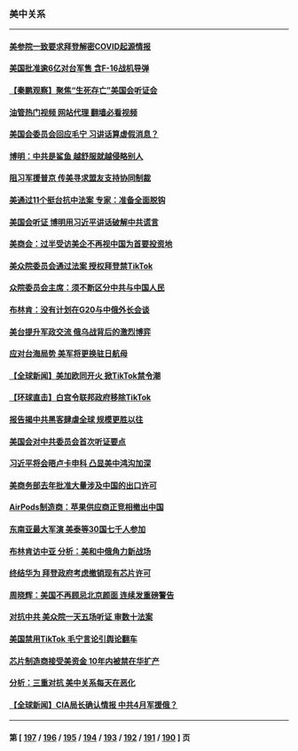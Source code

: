 ### 美中关系
---
#### [美参院一致要求拜登解密COVID起源情报](../../pages/nf1412576/n13941341.md?03021645) 
#### [美国批准逾6亿对台军售 含F-16战机导弹](../../pages/nf1412576/n13941203.md?03021645) 
#### [【秦鹏观察】聚焦“生死存亡”美国会听证会](../../pages/nf1412576/n13941040.md?03021645) 
#### [油管热门视频 网站代理 翻墙必看视频](http://138.2.39.72:81/youtube.html?epic-marker?03021645)
#### [美国会委员会回应毛宁 习讲话算虚假消息？](../../pages/nf1412576/n13941031.md?03021645) 
#### [博明：中共是鲨鱼 越舒服就越侵略别人](../../pages/nf1412576/n13940945.md?03021645) 
#### [阻习军援普京 传美寻求盟友支持协同制裁](../../pages/nf1412576/n13940971.md?03021645) 
#### [美通过11个挺台抗中法案 专家：准备全面脱钩](../../pages/nf1412576/n13940906.md?03021645) 
#### [美国会听证 博明用习近平讲话破解中共谎言](../../pages/nf1412576/n13940898.md?03021645) 
#### [美商会：过半受访美企不再视中国为首要投资地](../../pages/nf1412576/n13940578.md?03021645) 
#### [美众院委员会通过法案 授权拜登禁TikTok](../../pages/nf1412576/n13940834.md?03021645) 
#### [众院委员会主席：须不断区分中共与中国人民](../../pages/nf1412576/n13940854.md?03021645) 
#### [布林肯：没有计划在G20与中俄外长会谈](../../pages/nf1412576/n13940782.md?03021645) 
#### [美台提升军政交流 俄乌战背后的激烈博弈](../../pages/nf1412576/n13940114.md?03021645) 
#### [应对台海局势 美军将更换驻日航母](../../pages/nf1412576/n13940604.md?03021645) 
#### [【全球新闻】美加欧同开火 掀TikTok禁令潮](../../pages/nf1412576/n13940153.md?03021645) 
#### [【环球直击】白宫令联邦政府移除TikTok](../../pages/nf1412576/n13940112.md?03021645) 
#### [报告揭中共黑客肆虐全球 规模更胜以往](../../pages/nf1412576/n13940438.md?03021645) 
#### [美国会对中共委员会首次听证要点](../../pages/nf1412576/n13940204.md?03021645) 
#### [习近平将会晤卢卡申科 凸显美中鸿沟加深](../../pages/nf1412576/n13940174.md?03021645) 
#### [美商务部去年批准大量涉及中国的出口许可](../../pages/nf1412576/n13940180.md?03021645) 
#### [AirPods制造商：苹果供应商正竞相撤出中国](../../pages/nf1412576/n13940125.md?03021645) 
#### [东南亚最大军演 美泰等30国七千人参加](../../pages/nf1412576/n13940097.md?03021645) 
#### [布林肯访中亚 分析：美和中俄角力新战场](../../pages/nf1412576/n13940139.md?03021645) 
#### [终结华为 拜登政府考虑撤销现有芯片许可](../../pages/nf1412576/n13940164.md?03021645) 
#### [周晓辉：美国不再顾忌北京颜面 连续发重磅警告](../../pages/nf1412576/n13940167.md?03021645) 
#### [对抗中共 美众院一天五场听证 审数十法案](../../pages/nf1412576/n13940091.md?03021645) 
#### [美国禁用TikTok  毛宁言论引舆论翻车](../../pages/nf1412576/n13940092.md?03021645) 
#### [芯片制造商接受美资金 10年内被禁在华扩产](../../pages/nf1412576/n13940080.md?03021645) 
#### [分析：三重对抗 美中关系每天在恶化](../../pages/nf1412576/n13940095.md?03021645) 
#### [【全球新闻】CIA局长确认情报 中共4月军援俄？](../../pages/nf1412576/n13939980.md?03021645) 

---
#### 第 [ [197](./197.md?03021645) / [196](./196.md?03021645) / [195](./195.md?03021645) / [194](./194.md?03021645) / [193](./193.md?03021645) / [192](./192.md?03021645) / [191](./191.md?03021645) / [190](./190.md?03021645) ] 页
